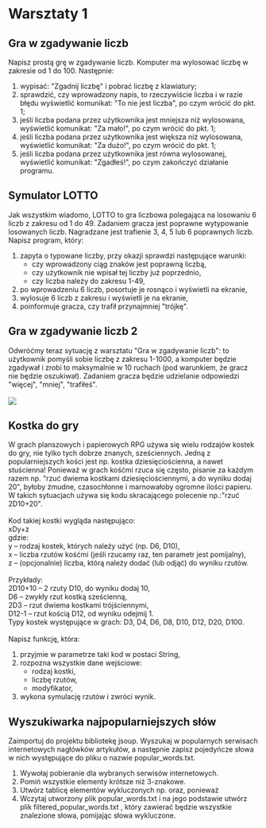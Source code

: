 # Warsztaty 1

## Gra w zgadywanie liczb
Napisz prostą grę w zgadywanie liczb. Komputer ma wylosować liczbę w zakresie od 1 do 100.
Następnie:
1) wypisać: "Zgadnij liczbę" i pobrać liczbę z klawiatury;
2) sprawdzić, czy wprowadzony napis, to rzeczywiście liczba i w razie błędu wyświetlić komunikat: "To
nie jest liczba", po czym wrócić do pkt. 1;
3) jeśli liczba podana przez użytkownika jest mniejsza niż wylosowana, wyświetlić komunikat: "Za
mało!", po czym wrócić do pkt. 1;
4) jeśli liczba podana przez użytkownika jest większa niż wylosowana, wyświetlić komunikat: "Za
dużo!", po czym wrócić do pkt. 1;
5) jeśli liczba podana przez użytkownika jest równa wylosowanej, wyświetlić komunikat: "Zgadłeś!",
po czym zakończyć działanie programu.

## Symulator LOTTO
Jak wszystkim wiadomo, LOTTO to gra liczbowa polegająca na losowaniu 6 liczb z zakresu od 1 do 49. Zadaniem gracza jest poprawne wytypowanie losowanych liczb. Nagradzane jest trafienie 3, 4, 5 lub 6 poprawnych liczb.
Napisz program, który:
1) zapyta o typowane liczby, przy okazji sprawdzi następujące warunki:
     - czy wprowadzony ciąg znaków jest poprawną liczbą,
     - czy użytkownik nie wpisał tej liczby już poprzednio,
     - czy liczba należy do zakresu 1-49,
2) po wprowadzeniu 6 liczb, posortuje je rosnąco i wyświetli na ekranie,
3) wylosuje 6 liczb z zakresu i wyświetli je na ekranie,
4) poinformuje gracza, czy trafił przynajmniej "trójkę".

## Gra w zgadywanie liczb 2
Odwróćmy teraz sytuację z warsztatu "Gra w zgadywanie liczb": to użytkownik pomyśli sobie liczbę z zakresu 1-1000, a komputer będzie zgadywał i zrobi to maksymalnie w 10 ruchach (pod warunkiem, że gracz nie będzie oszukiwał). Zadaniem gracza będzie udzielanie odpowiedzi "więcej", "mniej", "trafiłeś".<br>
<br>
![](images_md/_3.1_.png)
## Kostka do gry
W grach planszowych i papierowych RPG używa się wielu rodzajów kostek do gry, nie tylko tych
dobrze znanych, sześciennych. Jedną z popularniejszych kości jest np. kostka dziesięciościenna, a
nawet stuścienna! Ponieważ w grach kośćmi rzuca się często, pisanie za każdym razem np. "rzuć dwiema kostkami dziesięciościennymi, a do wyniku dodaj 20", byłoby żmudne, czasochłonne i marnowałoby ogromne ilości papieru. W takich sytuacjach używa się kodu skracającego polecenie np.:"rzuć 2D10+20". <br>
<br>Kod takiej kostki wygląda następująco:<br>
xDy+z<br>
gdzie:<br>
 y – rodzaj kostek, których należy użyć (np. D6, D10),<br>
 x – liczba rzutów kośćmi (jeśli rzucamy raz, ten parametr jest pomijalny),<br>
 z – (opcjonalnie) liczba, którą należy dodać (lub odjąć) do wyniku rzutów.<br>
<br>Przykłady:<br>
 2D10+10 – 2 rzuty D10, do wyniku dodaj 10,<br>
 D6 – zwykły rzut kostką sześcienną,<br>
 2D3 – rzut dwiema kostkami trójściennymi,<br>
 D12-1 – rzut kością D12, od wyniku odejmij 1.<br>
 Typy kostek występujące w grach: D3, D4, D6, D8, D10, D12, D20, D100. <br>
<br>Napisz funkcję, która:
1) przyjmie w parametrze taki kod w postaci String,
2) rozpozna wszystkie dane wejściowe:
   - rodzaj kostki,
   - liczbę rzutów,
   - modyfikator,
3) wykona symulację rzutów i zwróci wynik.

## Wyszukiwarka najpopularniejszych słów
Zaimportuj do projektu bibliotekę jsoup. Wyszukaj w popularnych serwisach internetowych nagłówków artykułów, a następnie zapisz pojedyńcze słowa w nich występujące do pliku o nazwie popular_words.txt.
1) Wywołaj pobieranie dla wybranych serwisów internetowych.
2) Pomiń wszystkie elementy krótsze niż 3-znakowe.
3) Utwórz tablicę elementów wykluczonych np. oraz, ponieważ
4) Wczytaj utworzony plik popular_words.txt i na jego podstawie utwórz plik filtered_popular_words.txt , który zawierać będzie wszystkie znalezione słowa, pomijając słowa wykluczone.
